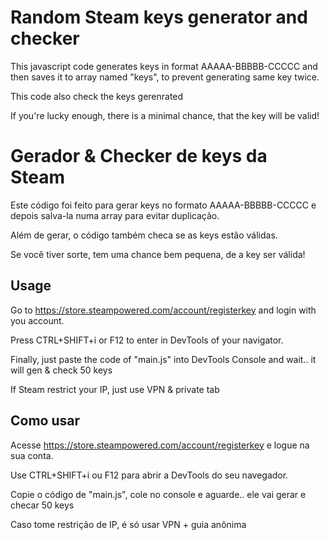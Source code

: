 # Random Steam keys generator and checker

This javascript code generates keys in format AAAAA-BBBBB-CCCCC and then saves it to array named "keys", to prevent generating same key twice.

This code also check the keys gerenrated 

If you're lucky enough, there is a minimal chance, that the key will be valid!

# Gerador & Checker de keys da Steam

Este código foi feito para gerar keys no formato AAAAA-BBBBB-CCCCC e depois salva-la numa array para evitar duplicação.

Além de gerar, o código também checa se as keys estão válidas.

Se você tiver sorte, tem uma chance bem pequena, de a key ser válida!

## Usage

Go to https://store.steampowered.com/account/registerkey
and login with you account.

Press CTRL+SHIFT+i or F12 to enter in DevTools of your navigator.

Finally, just paste the code of "main.js" into DevTools Console and wait.. it will gen & check 50 keys

If Steam restrict your IP, just use VPN & private tab

## Como usar

Acesse https://store.steampowered.com/account/registerkey
e logue na sua conta.

Use CTRL+SHIFT+i ou F12 para abrir a DevTools do seu navegador.

Copie o código de "main.js", cole no console e aguarde.. ele vai gerar e checar 50 keys

Caso tome restrição de IP, é só usar VPN + guia anônima 
